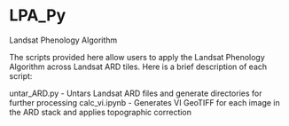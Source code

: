 # LPA_Py
Landsat Phenology Algorithm

The scripts provided here allow users to apply the Landsat Phenology Algorithm across Landsat ARD tiles. Here is a brief description of each script:

untar_ARD.py - Untars Landsat ARD files and generate directories for further processing
calc_vi.ipynb - Generates VI GeoTIFF for each image in the ARD stack and applies topographic correction

